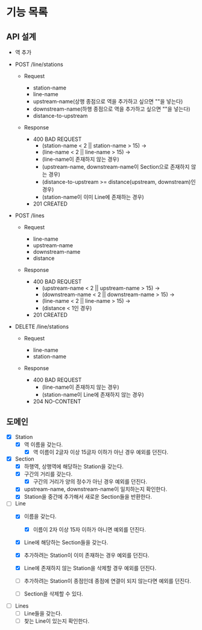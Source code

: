 # 기능 목록

## API 설계
- 역 추가
- POST /line/stations 
  - Request
    - station-name
    - line-name
    - upstream-name(상행 종점으로 역을 추가하고 싶으면 ""을 넣는다)
    - downstream-name(하행 종점으로 역을 추가하고 싶으면 ""을 넣는다)
    - distance-to-upstream

  - Response
    - 400 BAD REQUEST
      - (station-name < 2 || station-name > 15) ->
      - (line-name < 2 || line-name > 15) ->
      - (line-name이 존재하지 않는 경우)
      - (upstream-name, downstream-name이 Section으로 존재하지 않는 경우)
      - (distance-to-upstream >= distance(upstream, downstream)인 경우)
      - (station-name이 이미 Line에 존재하는 경우)
    - 201 CREATED

- POST /lines
  - Request
    - line-name 
    - upstream-name
    - downstream-name
    - distance

  - Response
    - 400 BAD REQUEST
      - (upstream-name < 2 || upstream-name > 15) ->
      - (downstream-name < 2 || downstream-name > 15) ->
      - (line-name < 2 || line-name > 15) ->
      - (distance < 1인 경우)
    - 201 CREATED

- DELETE /line/stations
  - Request
    - line-name
    - station-name

  - Response
    - 400 BAD REQUEST
      - (line-name이 존재하지 않는 경우)
      - (station-name이 Line에 존재하지 않는 경우)
    - 204 NO-CONTENT

## 도메인

- [x] Station
  - [x] 역 이름을 갖는다.
    - [x] 역 이름이 2글자 이상 15글자 이하가 아닌 경우 예외를 던진다.

- [x] Section
  - [x] 하행역, 상행역에 해당하는 Station을 갖는다.
  - [x] 구간의 거리를 갖는다.
    - [x] 구간의 거리가 양의 정수가 아닌 경우 예외를 던진다.
  - [x] upstream-name, downstream-name이 일치하는지 확인한다.
  - [x] Station을 중간에 추가해서 새로운 Section들을 반환한다.
 
- [ ] Line
  - [x] 이름을 갖는다.
    - [x] 이름이 2자 이상 15자 이하가 아니면 예외를 던진다.
  - [x] Line에 해당하는 Section들을 갖는다.
  - [x] 추가하려는 Station이 이미 존재하는 경우 예외를 던진다.
  - [x] Line에 존재하지 않는 Station을 삭제할 경우 예외를 던진다.
  - [ ] 추가하려는 Station이 종점인데 종점에 연결이 되지 않는다면 예외를 던진다.
  - [ ] Section을 삭제할 수 있다.
  
  
-[ ] Lines
  - [ ] Line들을 갖는다.
  - [ ] 찾는 Line이 있는지 확인한다.